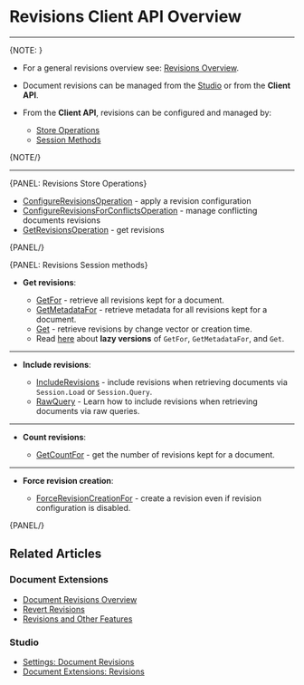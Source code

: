 # Revisions Client API Overview

---

{NOTE: }

* For a general revisions overview see: [Revisions Overview](../../../document-extensions/revisions/overview).  

* Document revisions can be managed from the [Studio](../../../studio/database/settings/document-revisions) or from the **Client API**.  

* From the **Client API**, revisions can be configured and managed by:  
    * [Store Operations](../../../document-extensions/revisions/client-api/overview#revisions-store-operations)  
    * [Session Methods](../../../document-extensions/revisions/client-api/overview#revisions-session-methods)  

{NOTE/}

---

{PANEL: Revisions Store Operations}

* [ConfigureRevisionsOperation](../../../document-extensions/revisions/client-api/operations/configure-revisions) - apply a revision configuration
* [ConfigureRevisionsForConflictsOperation](../../../document-extensions/revisions/client-api/operations/conflict-revisions-configuration) - manage conflicting documents revisions
* [GetRevisionsOperation](../../../document-extensions/revisions/client-api/operations/get-revisions) - get revisions

{PANEL/}

{PANEL: Revisions Session methods}

* **Get revisions**:  

  * [GetFor](../../../document-extensions/revisions/client-api/session/loading#get-all-revisions) - retrieve all revisions kept for a document.
  * [GetMetadataFor](../../../document-extensions/revisions/client-api/session/loading#get-revisions-metadata) - retrieve metadata for all revisions kept for a document.
  * [Get](../../../document-extensions/revisions/client-api/session/loading#get-revisions-by-creation-time) - retrieve revisions by change vector or creation time.
  * Read [here](../../../client-api/session/how-to/perform-operations-lazily#getRevisions) about **lazy versions** of `GetFor`, `GetMetadataFor`, and `Get`.

---

* **Include revisions**:  

  * [IncludeRevisions](../../../document-extensions/revisions/client-api/session/including#section) - include revisions when retrieving documents via `Session.Load` or `Session.Query`.  
  * [RawQuery](../../../document-extensions/revisions/client-api/session/including#including-revisions-with-session.advanced.rawquery) - Learn how to include revisions when retrieving documents via raw queries.

---

* **Count revisions**:  

  * [GetCountFor](../../../document-extensions/revisions/client-api/session/counting#getcountfor) - get the number of revisions kept for a document.  

---

* **Force revision creation**:

    * [ForceRevisionCreationFor](../../../document-extensions/revisions/overview#force-revision-creation-via-api) - create a revision even if revision configuration is disabled.

{PANEL/}

## Related Articles

### Document Extensions

* [Document Revisions Overview](../../../document-extensions/revisions/overview)  
* [Revert Revisions](../../../document-extensions/revisions/revert-revisions)  
* [Revisions and Other Features](../../../document-extensions/revisions/revisions-and-other-features)  

### Studio

* [Settings: Document Revisions](../../../studio/database/settings/document-revisions)  
* [Document Extensions: Revisions](../../../studio/database/document-extensions/revisions)  
